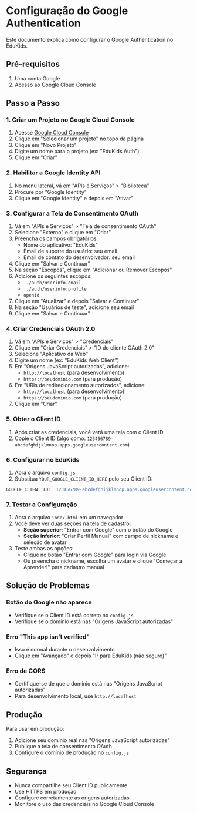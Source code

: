 # Configuração do Google Authentication

Este documento explica como configurar o Google Authentication no EduKids.

## Pré-requisitos

1. Uma conta Google
2. Acesso ao Google Cloud Console

## Passo a Passo

### 1. Criar um Projeto no Google Cloud Console

1. Acesse [Google Cloud Console](https://console.cloud.google.com/)
2. Clique em "Selecionar um projeto" no topo da página
3. Clique em "Novo Projeto"
4. Digite um nome para o projeto (ex: "EduKids Auth")
5. Clique em "Criar"

### 2. Habilitar a Google Identity API

1. No menu lateral, vá em "APIs e Serviços" > "Biblioteca"
2. Procure por "Google Identity"
3. Clique em "Google Identity" e depois em "Ativar"

### 3. Configurar a Tela de Consentimento OAuth

1. Vá em "APIs e Serviços" > "Tela de consentimento OAuth"
2. Selecione "Externo" e clique em "Criar"
3. Preencha os campos obrigatórios:
   - Nome do aplicativo: "EduKids"
   - Email de suporte do usuário: seu email
   - Email de contato do desenvolvedor: seu email
4. Clique em "Salvar e Continuar"
5. Na seção "Escopos", clique em "Adicionar ou Remover Escopos"
6. Adicione os seguintes escopos:
   - `../auth/userinfo.email`
   - `../auth/userinfo.profile`
   - `openid`
7. Clique em "Atualizar" e depois "Salvar e Continuar"
8. Na seção "Usuários de teste", adicione seu email
9. Clique em "Salvar e Continuar"

### 4. Criar Credenciais OAuth 2.0

1. Vá em "APIs e Serviços" > "Credenciais"
2. Clique em "Criar Credenciais" > "ID do cliente OAuth 2.0"
3. Selecione "Aplicativo da Web"
4. Digite um nome (ex: "EduKids Web Client")
5. Em "Origens JavaScript autorizadas", adicione:
   - `http://localhost` (para desenvolvimento)
   - `https://seudominio.com` (para produção)
6. Em "URIs de redirecionamento autorizados", adicione:
   - `http://localhost` (para desenvolvimento)
   - `https://seudominio.com` (para produção)
7. Clique em "Criar"

### 5. Obter o Client ID

1. Após criar as credenciais, você verá uma tela com o Client ID
2. Copie o Client ID (algo como: `123456789-abcdefghijklmnop.apps.googleusercontent.com`)

### 6. Configurar no EduKids

1. Abra o arquivo `config.js`
2. Substitua `YOUR_GOOGLE_CLIENT_ID_HERE` pelo seu Client ID:

```javascript
GOOGLE_CLIENT_ID: '123456789-abcdefghijklmnop.apps.googleusercontent.com',
```

### 7. Testar a Configuração

1. Abra o arquivo `index.html` em um navegador
2. Você deve ver duas seções na tela de cadastro:
   - **Seção superior**: "Entrar com Google" com o botão do Google
   - **Seção inferior**: "Criar Perfil Manual" com campo de nickname e seleção de avatar
3. Teste ambas as opções:
   - Clique no botão "Entrar com Google" para login via Google
   - Ou preencha o nickname, escolha um avatar e clique "Começar a Aprender!" para cadastro manual

## Solução de Problemas

### Botão do Google não aparece
- Verifique se o Client ID está correto no `config.js`
- Verifique se o domínio está nas "Origens JavaScript autorizadas"

### Erro "This app isn't verified"
- Isso é normal durante o desenvolvimento
- Clique em "Avançado" e depois "Ir para EduKids (não seguro)"

### Erro de CORS
- Certifique-se de que o domínio está nas "Origens JavaScript autorizadas"
- Para desenvolvimento local, use `http://localhost`

## Produção

Para usar em produção:

1. Adicione seu domínio real nas "Origens JavaScript autorizadas"
2. Publique a tela de consentimento OAuth
3. Configure o domínio de produção no `config.js`

## Segurança

- Nunca compartilhe seu Client ID publicamente
- Use HTTPS em produção
- Configure corretamente as origens autorizadas
- Monitore o uso das credenciais no Google Cloud Console
